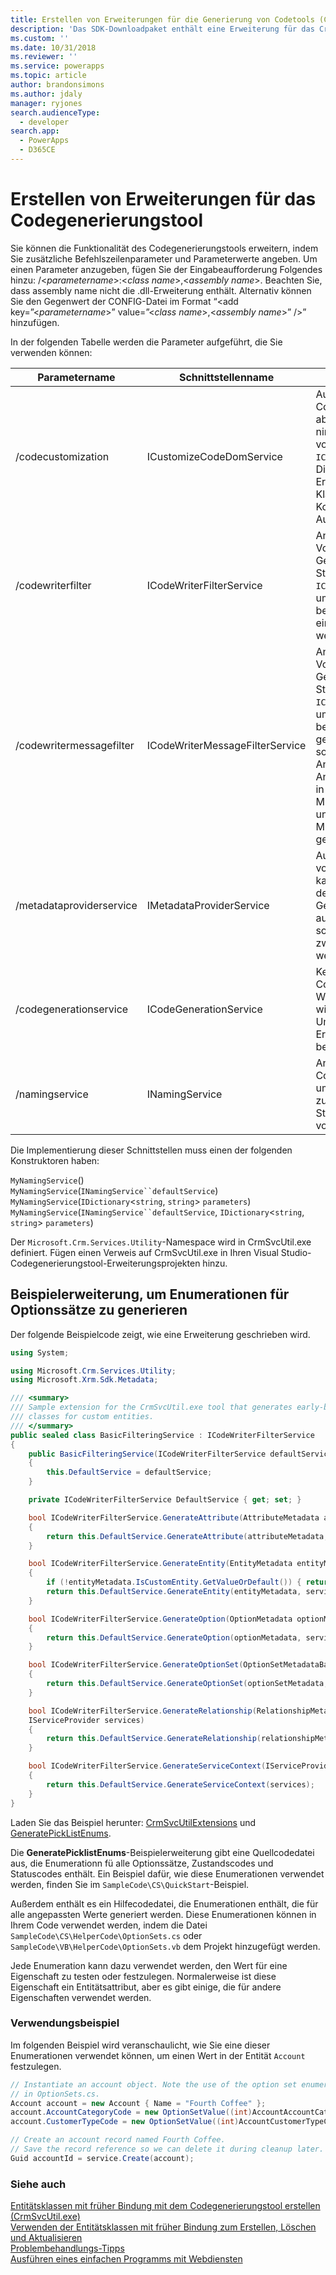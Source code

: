 ```yaml
---
title: Erstellen von Erweiterungen für die Generierung von Codetools (Common Data Service for Apps) | Microsoft Docs
description: 'Das SDK-Downloadpaket enthält eine Erweiterung für das CrmSvcUtil-Codegenerierungstool, das Sie verwenden können, um Enumerationen für alle Optionssatzwerte, einschließlich globaler Optionssätze, Auswähllisten, Status und Statuswerte zu generieren.'
ms.custom: ''
ms.date: 10/31/2018
ms.reviewer: ''
ms.service: powerapps
ms.topic: article
author: brandonsimons
ms.author: jdaly
manager: ryjones
search.audienceType:
  - developer
search.app:
  - PowerApps
  - D365CE
---
```

# <a name="create-extensions-for-the-code-generation-tool"></a>Erstellen von Erweiterungen für das Codegenerierungstool

Sie können die Funktionalität des Codegenerierungstools erweitern, indem Sie zusätzliche Befehlszeilenparameter und Parameterwerte angeben. Um einen Parameter anzugeben, fügen Sie der Eingabeaufforderung Folgendes hinzu: /\<*parametername*>:\<*class name*>,\<*assembly name*>. Beachten Sie, dass assembly name nicht die .dll-Erweiterung enthält. Alternativ können Sie den Gegenwert der CONFIG-Datei im Format “<add key=”\<*parametername*>” value=”\<*class name*>,\<*assembly name*>” />” hinzufügen.  

In der folgenden Tabelle werden die Parameter aufgeführt, die Sie verwenden können:  

|Parametername|Schnittstellenname|Beschreibung|  
|--------------------|--------------------|-----------------|  
|/codecustomization|ICustomizeCodeDomService|Aufgerufen, nachdem die CodeDOM-Generierung abgeschlossen wurde, nimmt die Standardinstanz von `ICodeGenerationService` an. Dies ist nützlich zum Erstellen von zusätzlichen Klassen, wie die Konstanten in Auswahllisten.|  
|/codewriterfilter|ICodeWriterFilterService|Angerufen während des Vorgangs der CodeDOM-Generierung, nimmt die Standardinstanz von `ICodeGenerationService` an, um zu bestimmen, ob ein bestimmtes Objekt oder eine Eigenschaft generiert werden soll.|  
|/codewritermessagefilter|ICodeWriterMessageFilterService|Angerufen während des Vorgangs der CodeDOM-Generierung, nimmt die Standardinstanz von `ICodeGenerationService` an, um zu bestimmen, ob eine bestimmte Nachricht generiert werden soll. Dies sollte nicht verwendet für Anforderungen und Antworten, da diese bereits in Microsoft.Crm.Sdk.Proxy.dll und in Microsoft.Xrm.Sdk.dll generiert werden.|  
|/metadataproviderservice|IMetadataProviderService|Aufgerufen, um Metadaten vom Server abzurufen. Dies kann mehrmals während des Generierungsprozesses aufgerufen werden, daher sollten die Daten zwischengespeichert werden.|  
|/codegenerationservice|ICodeGenerationService|Kernimplementierung der CodeDOM-Generierung. Wenn dieses geändert wird, verhalten sich unter Umständen die anderen Erweiterungen nicht in der beschriebenen Weise.|  
|/namingservice|INamingService|Angerufen während der CodeDOM-Generierung, um den Namen für Objekte zu bestimmen, die Standardimplementierung vorausgesetzt.|

Die Implementierung dieser Schnittstellen muss einen der folgenden Konstruktoren haben:

`MyNamingService`()<br />
`MyNamingService`(`INamingService``defaultService`)<br />
`MyNamingService`(`IDictionary`<`string`, `string`> `parameters`)<br />
`MyNamingService`(`INamingService``defaultService`, `IDictionary`<`string`, `string`> `parameters`)

Der `Microsoft.Crm.Services.Utility`-Namespace wird in CrmSvcUtil.exe definiert. Fügen einen Verweis auf CrmSvcUtil.exe in Ihren Visual Studio-Codegenerierungstool-Erweiterungsprojekten hinzu.

<a name="Generate_Enums"></a>

## <a name="sample-extension-to-generate-enumerations-for-option-sets"></a>Beispielerweiterung, um Enumerationen für Optionssätze zu generieren

Der folgende Beispielcode zeigt, wie eine Erweiterung geschrieben wird.  

```csharp
using System;

using Microsoft.Crm.Services.Utility;
using Microsoft.Xrm.Sdk.Metadata;

/// <summary>
/// Sample extension for the CrmSvcUtil.exe tool that generates early-bound
/// classes for custom entities.
/// </summary>
public sealed class BasicFilteringService : ICodeWriterFilterService
{
    public BasicFilteringService(ICodeWriterFilterService defaultService)
    {
        this.DefaultService = defaultService;
    }

    private ICodeWriterFilterService DefaultService { get; set; }

    bool ICodeWriterFilterService.GenerateAttribute(AttributeMetadata attributeMetadata, IServiceProvider services)
    {
        return this.DefaultService.GenerateAttribute(attributeMetadata, services);
    }

    bool ICodeWriterFilterService.GenerateEntity(EntityMetadata entityMetadata, IServiceProvider services)
    {
        if (!entityMetadata.IsCustomEntity.GetValueOrDefault()) { return false; }
        return this.DefaultService.GenerateEntity(entityMetadata, services);
    }

    bool ICodeWriterFilterService.GenerateOption(OptionMetadata optionMetadata, IServiceProvider services)
    {
        return this.DefaultService.GenerateOption(optionMetadata, services);
    }

    bool ICodeWriterFilterService.GenerateOptionSet(OptionSetMetadataBase optionSetMetadata, IServiceProvider services)
    {
        return this.DefaultService.GenerateOptionSet(optionSetMetadata, services);
    }

    bool ICodeWriterFilterService.GenerateRelationship(RelationshipMetadataBase relationshipMetadata, EntityMetadata otherEntityMetadata,
    IServiceProvider services)
    {
        return this.DefaultService.GenerateRelationship(relationshipMetadata, otherEntityMetadata, services);
    }

    bool ICodeWriterFilterService.GenerateServiceContext(IServiceProvider services)
    {
        return this.DefaultService.GenerateServiceContext(services);
    }
}

```

Laden Sie das Beispiel herunter: [CrmSvcUtilExtensions](https://code.msdn.microsoft.com/Create-extensions-for-the-b8b24d1d) und [GeneratePickListEnums](https://code.msdn.microsoft.com/Create-extensions-for-the-3dd56a27). 

Die **GeneratePicklistEnums**-Beispielerweiterung gibt eine Quellcodedatei aus, die Enumerationn fü alle Optionssätze, Zustandscodes und Statuscodes enthält. Ein Beispiel dafür, wie diese Enumerationen verwendet werden, finden Sie im `SampleCode\CS\QuickStart`-Beispiel.  

Außerdem enthält es ein Hilfecodedatei, die Enumerationen enthält, die für alle angepassten Werte generiert werden. Diese Enumerationen können in Ihrem Code verwendet werden, indem die Datei `SampleCode\CS\HelperCode\OptionSets.cs` oder `SampleCode\VB\HelperCode\OptionSets.vb` dem Projekt hinzugefügt werden.

Jede Enumeration kann dazu verwendet werden, den Wert für eine Eigenschaft zu testen oder festzulegen. Normalerweise ist diese Eigenschaft ein Entitätsattribut, aber es gibt einige, die für andere Eigenschaften verwendet werden.

### <a name="usage-example"></a>Verwendungsbeispiel

Im folgenden Beispiel wird veranschaulicht, wie Sie eine dieser Enumerationen verwendet können, um einen Wert in der Entität `Account` festzulegen.

```csharp
// Instantiate an account object. Note the use of the option set enumerations defined
// in OptionSets.cs.
Account account = new Account { Name = "Fourth Coffee" };
account.AccountCategoryCode = new OptionSetValue((int)AccountAccountCategoryCode.PreferredCustomer);
account.CustomerTypeCode = new OptionSetValue((int)AccountCustomerTypeCode.Investor);

// Create an account record named Fourth Coffee.
// Save the record reference so we can delete it during cleanup later.
Guid accountId = service.Create(account);
```

### <a name="see-also"></a>Siehe auch

 [Entitätsklassen mit früher Bindung mit dem Codegenerierungstool erstellen (CrmSvcUtil.exe)](/dynamics365/customer-engagement/developer/create-early-bound-entity-classes-code-generation-tool)<br />
 [Verwenden der Entitätsklassen mit früher Bindung zum Erstellen, Löschen und Aktualisieren](/dynamics365/customer-engagement/developer/use-entity-class-create-update-delete)<br />
 [Problembehandlungs-Tipps](/dynamics365/customer-engagement/developer/troubleshooting-tips)<br />
 [Ausführen eines einfachen Programms mit Webdiensten](/dynamics365/customer-engagement/developer/simple-program-web-services)
